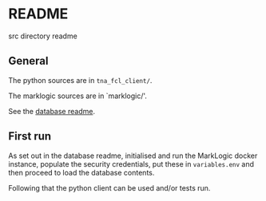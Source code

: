 # README

src directory readme

## General

The python sources are in `tna_fcl_client/`.

The marklogic sources are in `marklogic/'. 

See the [database readme](./marklogic/README.md).

## First run

As set out in the database readme, initialised and run the MarkLogic docker instance, populate the security credentials, put these in `variables.env` and then proceed to load the database contents.

Following that the python client can be used and/or tests run.

